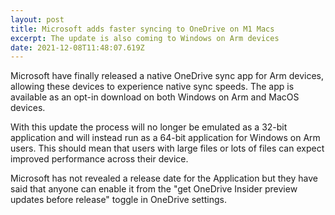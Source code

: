 ```yaml
---
layout: post
title: Microsoft adds faster syncing to OneDrive on M1 Macs
excerpt: The update is also coming to Windows on Arm devices
date: 2021-12-08T11:48:07.619Z
---
```

Microsoft have finally released a native OneDrive sync app for Arm devices, allowing these devices to experience native sync speeds. The app is available as an opt-in download on both Windows on Arm and MacOS devices.

With this update the process will no longer be emulated as a 32-bit application and will instead run as a 64-bit application for Windows on Arm users. This should mean that users with large files or lots of files can expect improved performance across their device.

Microsoft has not revealed a release date for the Application but they have said that anyone can enable it from the "get OneDrive Insider preview updates before release" toggle in OneDrive settings.